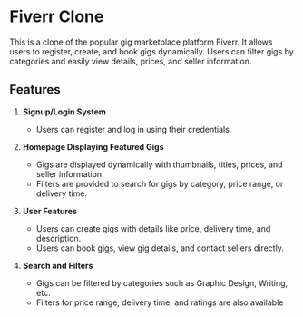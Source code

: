 # Fiverr Clone

This is a clone of the popular gig marketplace platform Fiverr. It allows users to register, create, and book gigs dynamically. Users can filter gigs by categories and easily view details, prices, and seller information.

## Features

1. **Signup/Login System**
   - Users can register and log in using their credentials.
   
2. **Homepage Displaying Featured Gigs**
   - Gigs are displayed dynamically with thumbnails, titles, prices, and seller information.
   - Filters are provided to search for gigs by category, price range, or delivery time.

3. **User Features**
   - Users can create gigs with details like price, delivery time, and description.
   - Users can book gigs, view gig details, and contact sellers directly.

4. **Search and Filters**
   - Gigs can be filtered by categories such as Graphic Design, Writing, etc.
   - Filters for price range, delivery time, and ratings are also available
